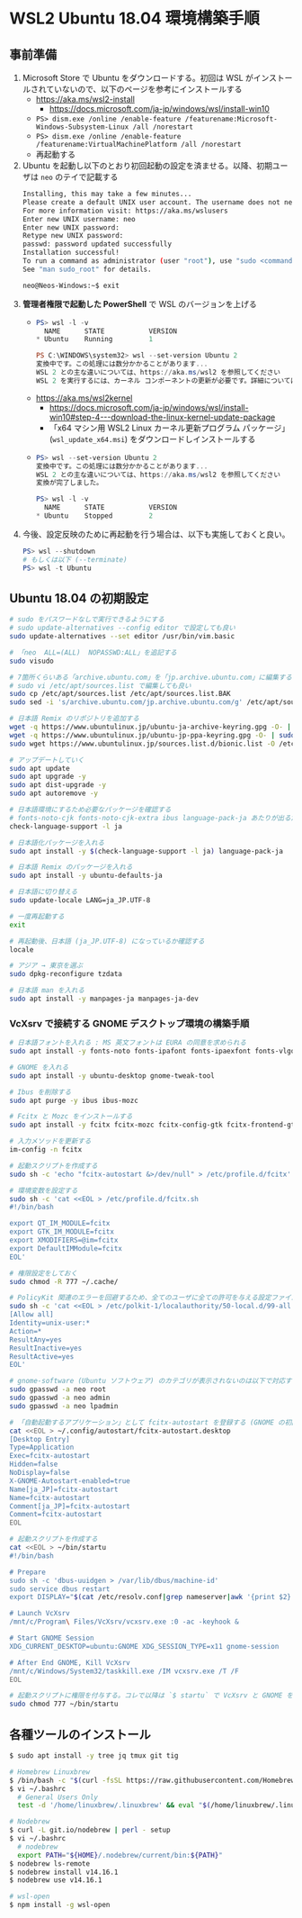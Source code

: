 # WSL2 Ubuntu 18.04 環境構築手順


## 事前準備

1. Microsoft Store で Ubuntu をダウンロードする。初回は WSL がインストールされていないので、以下のページを参考にインストールする
    - <https://aka.ms/wsl2-install>
        - <https://docs.microsoft.com/ja-jp/windows/wsl/install-win10>
    - `PS> dism.exe /online /enable-feature /featurename:Microsoft-Windows-Subsystem-Linux /all /norestart`
    - `PS> dism.exe /online /enable-feature /featurename:VirtualMachinePlatform /all /norestart`
    - 再起動する
2. Ubuntu を起動し以下のとおり初回起動の設定を済ませる。以降、初期ユーザは `neo` のテイで記載する
   ```sh
   Installing, this may take a few minutes...
   Please create a default UNIX user account. The username does not need to match your Windows username.
   For more information visit: https://aka.ms/wslusers
   Enter new UNIX username: neo
   Enter new UNIX password:
   Retype new UNIX password:
   passwd: password updated successfully
   Installation successful!
   To run a command as administrator (user "root"), use "sudo <command>".
   See "man sudo_root" for details.
   
   neo@Neos-Windows:~$ exit
   ```
3. __管理者権限で起動した PowerShell__ で WSL のバージョンを上げる
    - ```ps1
      PS> wsl -l -v
        NAME      STATE           VERSION
      * Ubuntu    Running         1
      
      PS C:\WINDOWS\system32> wsl --set-version Ubuntu 2
      変換中です。この処理には数分かかることがあります...
      WSL 2 との主な違いについては、https://aka.ms/wsl2 を参照してください
      WSL 2 を実行するには、カーネル コンポーネントの更新が必要です。詳細については https://aka.ms/wsl2kernel を参照してください
      ```
    - <https://aka.ms/wsl2kernel>
        - https://docs.microsoft.com/ja-jp/windows/wsl/install-win10#step-4---download-the-linux-kernel-update-package
        - 「x64 マシン用 WSL2 Linux カーネル更新プログラム パッケージ」(`wsl_update_x64.msi`) をダウンロードしインストールする
    - ```ps1
      PS> wsl --set-version Ubuntu 2
      変換中です。この処理には数分かかることがあります...
      WSL 2 との主な違いについては、https://aka.ms/wsl2 を参照してください
      変換が完了しました。
      
      PS> wsl -l -v
        NAME      STATE           VERSION
      * Ubuntu    Stopped         2
      ```
4. 今後、設定反映のために再起動を行う場合は、以下も実施しておくと良い。
   ```ps1
   PS> wsl --shutdown
   # もしくは以下 (--terminate)
   PS> wsl -t Ubuntu
   ```


## Ubuntu 18.04 の初期設定

```sh
# sudo をパスワードなしで実行できるようにする
# sudo update-alternatives --config editor で設定しても良い
sudo update-alternatives --set editor /usr/bin/vim.basic

# 「neo  ALL=(ALL)  NOPASSWD:ALL」を追記する
sudo visudo

# 7箇所くらいある「archive.ubuntu.com」を「jp.archive.ubuntu.com」に編集する
# sudo vi /etc/apt/sources.list で編集しても良い
sudo cp /etc/apt/sources.list /etc/apt/sources.list.BAK
sudo sed -i 's/archive.ubuntu.com/jp.archive.ubuntu.com/g' /etc/apt/sources.list

# 日本語 Remix のリポジトリを追加する
wget -q https://www.ubuntulinux.jp/ubuntu-ja-archive-keyring.gpg -O- | sudo apt-key add -
wget -q https://www.ubuntulinux.jp/ubuntu-jp-ppa-keyring.gpg -O- | sudo apt-key add -
sudo wget https://www.ubuntulinux.jp/sources.list.d/bionic.list -O /etc/apt/sources.list.d/ubuntu-ja.list

# アップデートしていく
sudo apt update
sudo apt upgrade -y
sudo apt dist-upgrade -y
sudo apt autoremove -y

# 日本語環境にするため必要なパッケージを確認する
# fonts-noto-cjk fonts-noto-cjk-extra ibus language-pack-ja あたりが出るだろうか
check-language-support -l ja

# 日本語化パッケージを入れる
sudo apt install -y $(check-language-support -l ja) language-pack-ja

# 日本語 Remix のパッケージを入れる
sudo apt install -y ubuntu-defaults-ja

# 日本語に切り替える
sudo update-locale LANG=ja_JP.UTF-8

# 一度再起動する
exit

# 再起動後、日本語 (ja_JP.UTF-8) になっているか確認する
locale

# アジア → 東京を選ぶ
sudo dpkg-reconfigure tzdata

# 日本語 man を入れる
sudo apt install -y manpages-ja manpages-ja-dev
```

### VcXsrv で接続する GNOME デスクトップ環境の構築手順

```sh
# 日本語フォントを入れる : MS 英文フォントは EURA の同意を求められる
sudo apt install -y fonts-noto fonts-ipafont fonts-ipaexfont fonts-vlgothic fonts-takao ttf-mscorefonts-installer

# GNOME を入れる
sudo apt install -y ubuntu-desktop gnome-tweak-tool

# Ibus を削除する
sudo apt purge -y ibus ibus-mozc

# Fcitx と Mozc をインストールする
sudo apt install -y fcitx fcitx-mozc fcitx-config-gtk fcitx-frontend-gtk2 fcitx-frontend-gtk3 fcitx-frontend-qt4 fcitx-frontend-qt5 fcitx-ui-classic kde-config-fcitx mozc-utils-gui dbus-x11

# 入力メソッドを更新する
im-config -n fcitx

# 起動スクリプトを作成する
sudo sh -c 'echo "fcitx-autostart &>/dev/null" > /etc/profile.d/fcitx'

# 環境変数を設定する
sudo sh -c 'cat <<EOL > /etc/profile.d/fcitx.sh
#!/bin/bash

export QT_IM_MODULE=fcitx
export GTK_IM_MODULE=fcitx
export XMODIFIERS=@im=fcitx
export DefaultIMModule=fcitx
EOL'

# 権限設定をしておく
sudo chmod -R 777 ~/.cache/

# PolicyKit 関連のエラーを回避するため、全てのユーザに全ての許可を与える設定ファイルを作成する
sudo sh -c 'cat <<EOL > /etc/polkit-1/localauthority/50-local.d/99-all.pkla
[Allow all]
Identity=unix-user:*
Action=*
ResultAny=yes
ResultInactive=yes
ResultActive=yes
EOL'

# gnome-software (Ubuntu ソフトウェア) のカテゴリが表示されないのは以下で対応する
sudo gpasswd -a neo root
sudo gpasswd -a neo admin
sudo gpasswd -a neo lpadmin

# 「自動起動するアプリケーション」として fcitx-autostart を登録する (GNOME の初回起動後、GUI 上で設定しても良い)
cat <<EOL > ~/.config/autostart/fcitx-autostart.desktop
[Desktop Entry]
Type=Application
Exec=fcitx-autostart
Hidden=false
NoDisplay=false
X-GNOME-Autostart-enabled=true
Name[ja_JP]=fcitx-autostart
Name=fcitx-autostart
Comment[ja_JP]=fcitx-autostart
Comment=fcitx-autostart
EOL

# 起動スクリプトを作成する
cat <<EOL > ~/bin/startu
#!/bin/bash

# Prepare
sudo sh -c 'dbus-uuidgen > /var/lib/dbus/machine-id'
sudo service dbus restart
export DISPLAY="$(cat /etc/resolv.conf|grep nameserver|awk '{print $2}'):0"

# Launch VcXsrv
/mnt/c/Program\ Files/VcXsrv/vcxsrv.exe :0 -ac -keyhook &

# Start GNOME Session
XDG_CURRENT_DESKTOP=ubuntu:GNOME XDG_SESSION_TYPE=x11 gnome-session

# After End GNOME, Kill VcXsrv
/mnt/c/Windows/System32/taskkill.exe /IM vcxsrv.exe /T /F
EOL

# 起動スクリプトに権限を付与する。コレで以降は `$ startu` で VcXsrv と GNOME を同時起動できるようになる
sudo chmod 777 ~/bin/startu
```


## 各種ツールのインストール

```sh
$ sudo apt install -y tree jq tmux git tig

# Homebrew Linuxbrew
$ /bin/bash -c "$(curl -fsSL https://raw.githubusercontent.com/Homebrew/install/master/install.sh)"
$ vi ~/.bashrc
  # General Users Only
  test -d '/home/linuxbrew/.linuxbrew' && eval "$(/home/linuxbrew/.linuxbrew/bin/brew shellenv)"

# Nodebrew
$ curl -L git.io/nodebrew | perl - setup
$ vi ~/.bashrc
  # nodebrew
  export PATH="${HOME}/.nodebrew/current/bin:${PATH}"
$ nodebrew ls-remote
$ nodebrew install v14.16.1
$ nodebrew use v14.16.1

# wsl-open
$ npm install -g wsl-open
```
